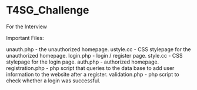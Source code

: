 # T4SG_Challenge
For the Interview

Important Files: 

unauth.php - the unauthorized homepage.
ustyle.cc - CSS stylepage for the unauthorized homepage.
login.php - login / register page.
style.cc - CSS stylepage for the login page.
auth.php - authorized homepage.
registration.php - php script that queries to the data base to add user information to the website after a register.
validation.php - php script to check whether a login was successful.



